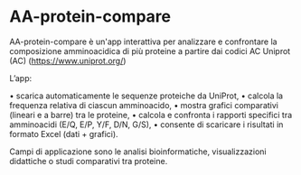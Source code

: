 # AA-protein-compare
AA-protein-compare è un'app interattiva per analizzare e confrontare la composizione amminoacidica di più proteine a partire dai codici AC Uniprot (AC) (https://www.uniprot.org/)

L’app:

•	scarica automaticamente le sequenze proteiche da UniProt,
•	calcola la frequenza relativa di ciascun amminoacido,
•	mostra grafici comparativi (lineari e a barre) tra le proteine,
•	calcola e confronta i rapporti specifici tra amminoacidi (E/Q, E/P, Y/F, D/N, G/S),
•	consente di scaricare i risultati in formato Excel (dati + grafici).

Campi di applicazione sono le analisi bioinformatiche, visualizzazioni didattiche o studi comparativi tra proteine.

